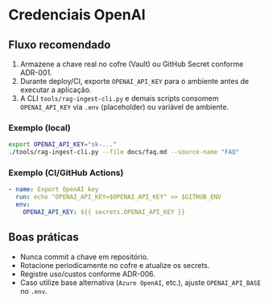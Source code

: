 # Credenciais OpenAI

## Fluxo recomendado
1. Armazene a chave real no cofre (Vault) ou GitHub Secret conforme ADR-001.
2. Durante deploy/CI, exporte `OPENAI_API_KEY` para o ambiente antes de executar a aplicação.
3. A CLI `tools/rag-ingest-cli.py` e demais scripts consomem `OPENAI_API_KEY` via `.env` (placeholder) ou variável de ambiente.

### Exemplo (local)
```bash
export OPENAI_API_KEY="sk-..."
./tools/rag-ingest-cli.py --file docs/faq.md --source-name "FAQ"
```

### Exemplo (CI/GitHub Actions)
```yaml
- name: Export OpenAI key
  run: echo "OPENAI_API_KEY=$OPENAI_API_KEY" >> $GITHUB_ENV
  env:
    OPENAI_API_KEY: ${{ secrets.OPENAI_API_KEY }}
```

## Boas práticas
- Nunca commit a chave em repositório.
- Rotacione periodicamente no cofre e atualize os secrets.
- Registre uso/custos conforme ADR-006.
- Caso utilize base alternativa (`Azure OpenAI`, etc.), ajuste `OPENAI_API_BASE` no `.env`.
